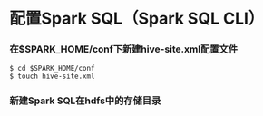 配置Spark SQL（Spark SQL CLI）
=================================================================================
### 在$SPARK_HOME/conf下新建hive-site.xml配置文件
```shell
$ cd $SPARK_HOME/conf
$ touch hive-site.xml
```

### 新建Spark SQL在hdfs中的存储目录
